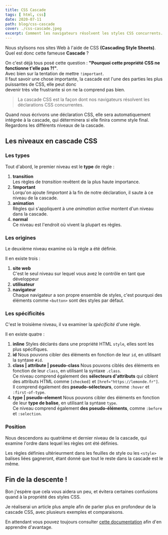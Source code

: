 ```yaml
---
title: CSS Cascade
tags: [ html, css]
date: 2020-07-11
path: blog/css-cascade
cover: ./css-cascade.jpeg
excerpt: Comment les navigateurs résolvent les styles CSS concurrents.  
---
```


Nous stylisons nos sites Web à l'aide de CSS **(Cascading Style Sheets)**.  
Quel est donc cette fameuse **Cascade** ?

On c'est déjà tous posé cette question : **"Pourquoi cette propriété CSS ne fonctionne t'elle pas ?!"**.  
Avec bien sur la tentation de mettre `!important`.  
Il faut savoir une chose importante, la cascade est l'une des parties les plus puissantes de CSS, elle peut donc  
devenir très vite frustrante si on ne la comprend pas bien.  

> 
> La cascade CSS est la façon dont nos navigateurs résolvent les déclarations CSS concurrentes.  

Quand nous écrivons une déclaration CSS, elle sera automatiquement intégrée à la cascade, qui déterminera si elle finira comme style final.  
Regardons les différents niveaux de la cascade.

## Les niveaux en cascade CSS
### Les types

Tout d'abord, le premier niveau est le **type** de règle :

1. **transition**   
    Les règles de *transition* revêtent de la plus haute importance.
2. **!important**  
    Lorqu'on ajoute *!important* à la fin de notre déclaration, il saute à ce niveau de la cascade.
3. **animation**  
    Règles qui s'appliquent à une *animation active* montent d'un niveau dans la cascade.
4. **normal**  
    Ce niveau est l'endroit où vivent la plupart es règles.

### Les origines

Le deuxième niveau examine où la régle a été définie.

Il en existe trois :

1. **site web**    
    C'est le seul niveau sur lequel vous avez le contrôle en tant que développeur  
2. **utilisateur**  
3. **navigateur**  
    Chaque navigateur a son propre ensemble de styles, c'est pourquoi des éléments comme `<button>` sont des styles par défaut.


### Les spécificités 

C'est le troisième niveau, il va examiner la *spécificité* d'une règle.

Il en existe quatre :

1. **inline**
    Styles déclarés dans une propriété HTML `style`, elles sont les plus spécifiques.   
2. **id**
    Nous pouvons cibler des éléments en fonction de leur `id`, en utilisant la syntaxe `#id`.  
3. **class | attribute | pseudo-class**
    Nous pouvons ciblés des éléments en fonction de leur `class`, en utilisant la syntaxe `.class`.    
    Ce niveau comprend également des **sélecteurs d'attributs** qui ciblent des attributs HTML comme `[checked]` et `[href="https://lemonde.fr"]`.  
    Il comprend également des **pseudo-sélecteurs**, comme `:hover` et `:first-of-type`.  
4. **type | pseudo-element** 
    Nous pouvons cibler des éléments en fonction de leur **type de balise**, en utilisant la syntaxe `type`.  
    Ce niveau comprend également **des pseudo-éléments**, comme `:before` et `:selection`.  
 
### Position

Nous descendons au quatrième et dernier niveau de la cascade, qui examine l'ordre dans lequel les règles ont été définies.  

Les règles définies ultérieurment dans les feuilles de style ou les `<style>` balises liées gagneront, étant donné que tout le reste dans la cascade est le même.  


## Fin de la descente !

Bon j'espère que cela vous aidera un peu, et évitera certaines confusions quand à la propriété des styles CSS.  

Je réaliserai un article plus ample afin de parler plus en profondeur de la cascade CSS, avec plusieurs exemples et comparaisons.  

En attendant vous pouvez toujours consulter [cette documentation](https://developer.mozilla.org/fr/docs/Apprendre/CSS/Building_blocks/Cascade_et_heritage) afin d'en apprendre d'avantage.